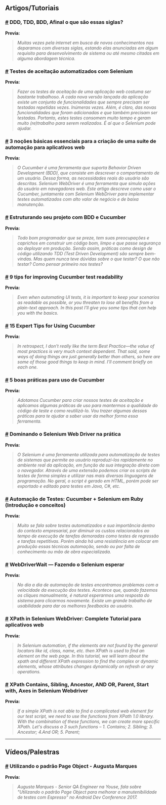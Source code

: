 ## Artigos/Tutoriais


### [#](https://www.eduardopires.net.br/2012/06/ddd-tdd-bdd/) DDD, TDD, BDD, Afinal o que são essas siglas?

**Previa:**
>*Muitas vezes pela internet em busca de novos conhecimentos nos deparamos com diversas siglas, estando elas anunciadas em algum requisito para desenvolvimento de
sistema ou até mesmo citadas em alguma abordagem técnica.*

### [#](http://www.codeatest.com/testes-aceitacao-automatizados-selenium/) Testes de aceitação automatizados com Selenium

**Previa:**
>*Fazer os testes de aceitação de uma aplicação web costuma ser bastante trabalhoso. A cada nova versão lançada da aplicação existe um conjunto de funcionalidades que sempre precisam ser testadas repetidas vezes. Inúmeras vezes. Além, é claro, das novas funcionalidades que foram adicionadas e que também precisam ser testadas. Portanto, estes testes consomem muito tempo e geram muito (re)trabalho para serem realizados. É aí que o Selenium pode ajudar.*


### [#](https://www.thoughtworks.com/pt/insights/blog/3-essential-basics-setting-automation-suite-web-apps) 3 noções básicas essenciais para a criação de uma suíte de automação para aplicativos web

**Previa:**
>*O Cucumber é uma ferramenta que suporta Behavior Driven Development (BDD), que consiste em descrever o comportamento de um usuário. 
Dessa forma, as necessidades reais do usuário são descritas. Selenium WebDriver é uma ferramenta que simula ações do usuário em navegadores web. 
Este artigo descreve como usar o Cucumber, juntamente com Selenium WebDriver para implementar testes automatizados com alto valor de negócio e de baixa manutenção.*


### [#](http://shipit.resultadosdigitais.com.br/blog/estruturando-seu-projeto-com-bdd-e-cucumber/) Estruturando seu projeto com BDD e Cucumber

**Previa:**
>*Todo bom programador que se preze, tem suas preocupações e caprichos em construir um código bom, 
limpo e que passe segurança ao deployar em produção. 
Sendo assim, práticas como design de código utilizando TDD (Test Driven Development) são sempre bem-vindas.
Mas quem nunca teve dúvidas sobre o que testar? O que não testar? Como pensar primeiro nos testes?*


### [#](https://www.foreach.be/blog/9-tips-improving-cucumber-test-readability) 9 tips for improving Cucumber test readability

**Previa:**
>*Even when automating UI tests, it is important to keep your scenarios as readable as possible,
or you threaten to lose all benefits from a plain-text approach. In this post I’ll give you some tips that can help you with the basics.*


### [#](https://blog.engineyard.com/15-expert-tips-for-using-cucumber) 15 Expert Tips for Using Cucumber

**Previa:**
>*In retrospect, I don’t really like the term Best Practice—the value of most practices is very much context dependent. 
That said, some ways of doing things are just generally better than others, so here are some of those good things to keep
in mind. I’ll comment briefly on each one.*


### [#](http://shipit.resultadosdigitais.com.br/blog/5-boas-praticas-para-uso-de-cucumber/) 5 boas práticas para uso de Cucumber

**Previa:**
>*Adotamos Cucumber para criar nossos testes de aceitação e aplicamos algumas práticas de uso para mantermos a qualidade do 
código de teste e como reutilizá-lo. Vou trazer algumas dessas práticas para te ajudar a saber usar da melhor forma essa ferramenta.*


### [#](https://www.devmedia.com.br/dominando-o-selenium-web-driver-na-pratica/34183) Dominando o Selenium Web Driver na prática

**Previa:**
>*O Selenium é uma ferramenta utilizada para automatização de testes de sistemas que permite ao usuário reproduzi-los rapidamente 
no ambiente real da aplicação, em função da sua integração direta com o navegador. Através de uma extensão podemos criar os scripts 
de testes de forma simples e utilizar nas mais diversas linguagens de programação. No geral, o script é gerado em HTML, porém pode ser 
exportado e editado para testes em Java, C#, etc.*

### [#](https://medium.com/@rafaelberam/automa%C3%A7%C3%A3o-de-testes-cucumber-selenium-em-ruby-introdu%C3%A7%C3%A3o-e-conceitos-2bfa28793980) Automação de Testes: Cucumber + Selenium em Ruby (Introdução e conceitos)

**Previa:**
>*Muito se fala sobre testes automatizados e sua importância dentro do contexto empresarial, por diminuir os custos relacionados ao tempo de 
execução de tarefas demoradas como testes de regressão e tarefas repetitivas. Porém ainda há uma resistência em colocar em produção essas 
técnicas automação, sendo ou por falta de conhecimento ou mão de obra especializada.*


### [#](https://medium.com/dev-cave/webdriverwait-fazendo-o-selenium-esperar-a093abeb747b) WebDriverWait — Fazendo o Selenium esperar

**Previa:**
>*No dia a dia de automação de testes encontramos problemas com a velocidade da execução dos testes. Acontece que, quando fazemos os cliques manualmente, 
é natural esperarmos uma resposta do sistema para clicarmos novamente. Existe um grande trabalho de usabilidade para dar os melhores feedbacks ao usuário.*


### [#](https://www.guru99.com/xpath-selenium.html) XPath in Selenium WebDriver: Complete Tutorial para aplicativos web

**Previa:**
>*In Selenium automation, if the elements are not found by the general locators like id, class, name, etc. then XPath is used to find an element on the web page.
In this tutorial, we will learn about the xpath and different XPath expression to find the complex or dynamic elements, whose attributes changes dynamically on refresh or any operations.*


### [#](https://www.guru99.com/using-contains-sbiling-ancestor-to-find-element-in-selenium.html) XPath Contains, Sibling, Ancestor, AND OR, Parent, Start with, Axes in Selenium Webdriver

**Previa:**
>*If a simple XPath is not able to find a complicated web element for our test script, we need to use the functions from XPath 1.0 library. With the combination of these functions, we can create more specific XPath. Let's discuss a 3 such functions – 1. Contains; 2. Sibling; 3. Ancestor; 4.And OR; 5. Parent;*

_______________________________
## Vídeos/Palestras

### [#](https://www.youtube.com/watch?v=_ICN3Sq_rII) Utilizando o padrão Page Object - Augusta Marques

**Previa:**
>*Augusta Marques - Senior QA Engineer na Youse, fala sobre "Utilizando o padrão Page Object para melhorar a manutenibilidade de testes com Espresso" no Android Dev Conference 2017.*

